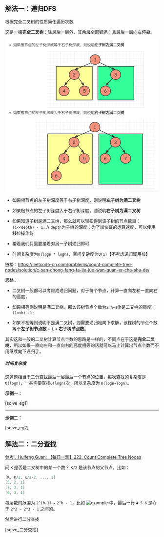 ## 解法一：递归DFS

根据完全二叉树的性质简化遍历次数

这是一棵**完全二叉树**：除最后一层外，其余层全部铺满；且最后一层向左停靠。

![examples](https://raw.githubusercontent.com/KimmiGYH/LeetCode_Notes_Public/master/Section05_Solutions/0222_Count%20Complete%20Tree%20Nodes_%E5%AE%8C%E5%85%A8%E4%BA%8C%E5%8F%89%E6%A0%91%E7%9A%84%E8%8A%82%E7%82%B9%E4%B8%AA%E6%95%B0/%E4%BA%8C%E5%8F%89%E6%A0%91.png)

- 如果根节点的左子树深度等于右子树深度，则说明**左子树为满二叉树**

- 如果根节点的左子树深度大于右子树深度，则说明**右子树为满二叉树**

- 如果知道子树是满二叉树，那么就可以轻松得到该子树的节点数目：`(1<<depth) - 1;` // `depth`为子树的深度；为了加快幂的运算速度，可以使用移位操作符
- 接着我们只需要接着对另一子树递归即可
- 时间复杂度为`O(logn * logn)`，空间复杂度为`O(1)`【不考虑递归调用栈】


链接：https://leetcode-cn.com/problems/count-complete-tree-nodes/solution/c-san-chong-fang-fa-jie-jue-wan-quan-er-cha-shu-de/



思路：

- 二叉树一般都可以考虑成递归问题，对于每个节点，计算一直向左和一直向右的高度，

- 如果相等则说明是满二叉树，那么该树节点个数为`2^h−1`(h是二叉树的高度)；`(1<<h) -1;`

- 如果不相等则说明不是满二叉树，则需要递归地向下求解，该棵树的节点个数等于**左子树节点数 + `1` + 右子树节点数**。

其实这和一般的二叉树计算节点个数的思路是一样的，不同点在于这是**完全二叉树**，所以如果一直向左和一直向右的高度相等的话就可以马上计算出节点个数而不用继续向下递归了。

##### 时间复杂度

这道题相当于二分查找最后一层最后一个节点的位置，每次查找的复杂度是`O(logn)`，一共需要查找`O(logn)`次，所以复杂度为 `O(logn∗logn)`。

**示例一：**

[solve_eg1]

------

**示例二：**

[solve_eg2]



## 解法二：二分查找

[参考：Huifeng Guan: 【每日一题】222. Count Complete Tree Nodes](https://youtu.be/JSq15O0Bs-E)

问 `K` 是否是二叉树中的某一个数？ `K/2` 是该节点的父节点，比如：

```cpp
[K, K/2, K/2/2, ..., 1]
[5, 2, 1]
[7, 3, 1]
[6, 3, 1]
```

每层数的范围为 `2^(h-1)` ~ `2^h - 1`，比如 ![example](https://assets.leetcode.com/uploads/2021/01/14/complete.jpg) 中，最后一行 `4 5 6` 是介于 `2^2 ~ 2^3 - 1` 之间的。

然后进行二分查找

[solve_二分查找]